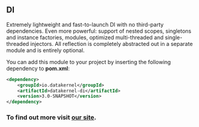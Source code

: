 ## DI

Extremely lightweight and fast-to-launch DI with no third-party dependencies. Even more powerful: support of nested scopes, 
singletons and instance factories, modules, optimized multi-threaded and single-threaded injectors. All reflection is 
completely abstracted out in a separate module and is entirely optional.

You can add this module to your project by inserting the following dependency to **pom.xml**:
```xml
<dependency>
    <groupId>io.datakernel</groupId>
    <artifactId>datakernel-di</artifactId>
    <version>3.0-SNAPSHOT</version>
</dependency>
```

### To find out more visit [our site](https://datakernel.io/docs/core/di.html).